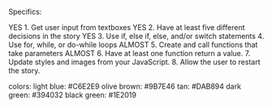 Specifics:

YES 1. Get user input from textboxes
YES 2. Have at least five different decisions in the story
YES 3. Use if, else if, else, and/or switch statements
4. Use for, while, or do-while loops
ALMOST 5. Create and call functions that take parameters
ALMOST 6. Have at least one function return a value.
7. Update styles and images from your JavaScript.
8. Allow the user to restart the story.

colors:
light blue: #C6E2E9
olive brown: #9B7E46
tan: #DAB894
dark green: #394032
black green: #1E2019

